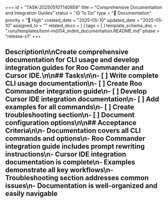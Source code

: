 +++
id = "TASK-20250510T140859"
title = "Comprehensive Documentation and Integration Guides"
status = "🟡 To Do"
type = "📖 Documentation"
priority = "🔼 High"
created_date = "2025-05-10"
updated_date = "2025-05-10"
assigned_to = ""
related_docs = [ ]
tags = [ ]
template_schema_doc = ".ruru/templates/toml-md/04_mdtm_documentation.README.md"
phase = "release-v1"
+++

## Description\n\nCreate comprehensive documentation for CLI usage and develop integration guides for Roo Commander and Cursor IDE.\n\n## Tasks\n\n- [ ] Write complete CLI usage documentation\n- [ ] Create Roo Commander integration guide\n- [ ] Develop Cursor IDE integration documentation\n- [ ] Add examples for all commands\n- [ ] Create troubleshooting section\n- [ ] Document configuration options\n\n## Acceptance Criteria\n\n- Documentation covers all CLI commands and options\n- Roo Commander integration guide includes prompt rewriting instructions\n- Cursor IDE integration documentation is complete\n- Examples demonstrate all key workflows\n- Troubleshooting section addresses common issues\n- Documentation is well-organized and easily navigable
